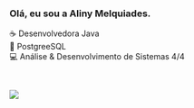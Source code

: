 ### Olá, eu sou a Aliny Melquiades.

☕ Desenvolvedora Java <br>
🐘 PostgreeSQL <br>
💻 Análise & Desenvolvimento de Sistemas 4/4


<div style="display: inline_block"><br>

<div> 
 
  <a href = "mailto:alinymelquiadesdesouza@gmail.com"><img src="https://img.shields.io/badge/-Gmail-%23333?style=for-the-badge&logo=gmail&logoColor=white" target="_blank"></a>
  
</div>

 


